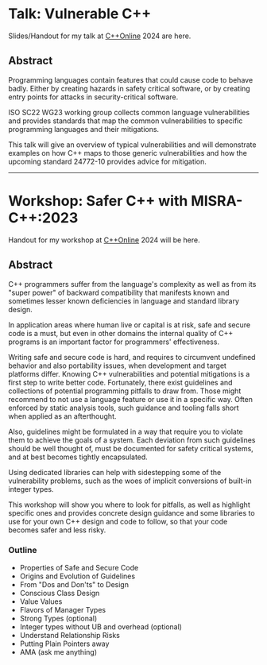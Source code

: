 # Talk: Vulnerable C++

Slides/Handout for my talk at [C++Online](https://cpponline.uk/) 2024 are here.

## Abstract

Programming languages contain features that could cause code to behave badly. Either by creating hazards in safety critical software, or by creating entry points for attacks in security-critical software.

ISO SC22 WG23 working group collects common language vulnerabilities and provides standards that map the common vulnerabilities to specific programming languages and their mitigations.

This talk will give an overview of typical vulnerabilities and will demonstrate examples on how C++ maps to those generic vulnerabilities and how the upcoming standard 24772-10 provides advice for mitigation.

<hr/>

# Workshop: Safer C++ with MISRA-C++:2023

Handout for my workshop at [C++Online](https://cpponline.uk/) 2024 will be here.


## Abstract

C++ programmers suffer from the language's complexity as well as from its "super power" of backward compatibility that manifests known and sometimes lesser known deficiencies in language and standard library design.

In application areas where human live or capital is at risk, safe and secure code is a must, but even in other domains the internal quality of C++ programs is an important factor for programmers' effectiveness.

Writing safe and secure code is hard, and requires to circumvent undefined behavior and also portability issues, when development and target platforms differ. Knowing C++ vulnerabilities and potential mitigations is a first step to write better code. Fortunately, there exist guidelines and collections of potential programming pitfalls to draw from. Those might recommend to not use a language feature or use it in a specific way. Often enforced by static analysis tools, such guidance and tooling falls short when applied as an afterthought.

Also, guidelines might be formulated in a way that require you to violate them to achieve the goals of a system. Each deviation from such guidelines should be well thought of, must be documented for safety critical systems, and at best becomes tightly encapsulated.

Using dedicated libraries can help with sidestepping some of the vulnerability problems, such as the woes of implicit conversions of built-in integer types.

This workshop will show you where to look for pitfalls, as well as highlight specific ones and provides concrete design guidance and some libraries to use for your own C++ design and code to follow, so that your code becomes safer and less risky.

### Outline

*  Properties of Safe and Secure Code
*  Origins and Evolution of Guidelines
*  From "Dos and Don'ts" to Design
*  Conscious Class Design
*  Value Values
*  Flavors of Manager Types
*  Strong Types (optional)
*  Integer types without UB and overhead (optional)
*  Understand Relationship Risks
*  Putting Plain Pointers away
*  AMA (ask me anything)
